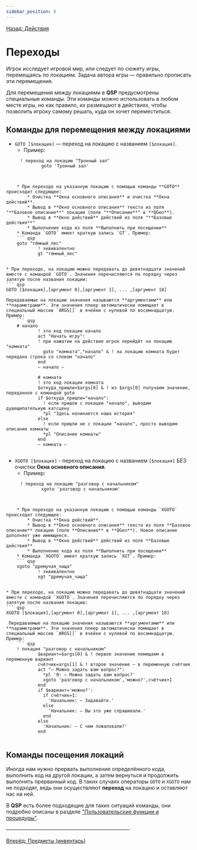 ```yaml
---
sidebar_position: 6
---
```

[Назад: Действия](../acts.md)

# Переходы

Игрок исследует игровой мир, или следует по сюжету игры, перемещаясь по локациям. Задача автора игры — правильно прописать эти перемещения.

Для перемещения между локациями в **QSP** предусмотрены специальные команды. Эти команды можно использовать в любом месте игры, но как правило, их размещают в действиях, чтобы позволить игроку самому решать, куда он хочет переместиться.

## Команды для перемещения между локациями

*  `GOTO [$локация]` — переход на локацию с названием `[$локация]`.
    * Пример:
    ``` qsp
      ! переход на локацию "Тронный зал"
              goto 'Тронный зал'
        
```

    * При переходе на указанную локацию с помощью команды **GOTO** происходит следующее:
        * Очистка **Окна основного описания** и очистка **Окна действий**.
        * Вывод в **Окно основного описания** текста из поля "**Базовое описание**" локации (поле "**Описание**" в **QGen**).
        * Вывод в **Окно действий** действий из поля "**Базовые действия**"
        * Выполнение кода из поля **Выполнить при посещении**
    * Команда `GOTO` имеет краткую запись `GT`. Пример:
    ``` qsp
    goto "тёмный_лес"
            ! эквивалентно
            gt "тёмный_лес"
        
```

    * При переходе, на локацию можно передавать до девятнадцати значений вместе с командой `GOTO`. Значения перечисляются по порядку через запятую после названия локации:
    ``` qsp
    GOTO [$локация],[аргумент 0],[аргумент 1], ... ,[аргумент 18]
        
```
Передаваемые на локацию значения называются **аргументами** или **параметрами**. Эти значения плеер автоматически помещает в специальный массив `ARGS[]` в ячейки с нулевой по восемнадцатую. Пример:
    ``` qsp
    # начало
            ! это код локации начало
            act "Начать игру":
            ! при нажатии на действие игрок перейдёт на локацию "комната"
              goto "комната","начало" & ! на локацию комната будет передана строка со словом "начало"
            end
            — начало —

            # комната
            ! это код локации комната
            $откуда_пришли=$args[0] & ! из $args[0] получаем значение, переданное с командой goto
            if $откуда_пришли="начало":
              ! если пришли с локации "начало", выводим душещипательную катсцену
              *pl "Здесь начинается наша история"
            else
              ! если пришли не с локации "начало", просто выводим описание комнаты
              *pl "Описание комнаты"
            end 
            — комната —
        
```

*  `XGOTO [$локация]` - переход на локацию с названием `[$локация]` БЕЗ очистки **Окна основного описания**.
    * Пример:
    ``` qsp
      ! переход на локацию "разговор с начальником"
              xgoto 'разговор с начальником'
        
```

    * При переходе на указанную локацию с помощью команды `XGOTO` происходит следующее:
        * Очистка **Окна действий**.
        * Вывод в **Окно основного описания** текста из поля **Базовое описание** локации (поле **Описание** в **QGen**). Новое описание дополняет уже имеющееся.
        * Вывод в **Окно действий** действий из поля **Базовые действия**
        * Выполнение кода из поля **Выполнить при посещении**
    * Команда `XGOTO` имеет краткую запись `XGT`. Пример:
    ``` qsp
    xgoto "дремучая_чаща"
            ! эквивалентно
            xgt "дремучая_чаща"
        
```

    * При переходе, на локацию можно передавать до девятнадцати значений вместе с командой `XGOTO`. Значения перечисляются по порядку через запятую после названия локации:
    ``` qsp
    XGOTO [$локация],[аргумент 0],[аргумент 1], ... ,[аргумент 18]
        
```
 Передаваемые на локацию значения называются **аргументами** или **параметрами**. Эти значения плеер автоматически помещает в специальный массив `ARGS[]` в ячейки с нулевой по восемнадцатую. Пример:
    ``` qsp
    ! локация "разговор с начальником"
            $вариант=$args[0] & ! первое значение помещаем в переменную вариант
            счётчик=args[1] & ! второе значение — в переменную счётчик
            act "— Можно задать вам вопрос?":
              *pl 'Я: — Можно задать вам вопрос?'
              xgoto 'разговор с начальником','можно?',счётчик+1
            end
            if $вариант='можно?':
              if счётчик=1:
                'Начальник: — Задавайте.'
              else
                'Начальник: — Вы это уже спрашивали.'
              end
            else
              'Начальник: — С чем пожаловали?'
            end
        
```


## Команды посещения локаций

Иногда нам нужно прервать выполнение определённого кода, выполнить код на другой локации, а затем вернуться и продолжить выполнять прерванный код. В таких случаях операторы `GOTO` и `XGOTO` нам не подходят, ведь они осуществляют **переход** на локацию и оставляют нас на ней.

В **QSP** есть более подходящие для таких ситуаций команды, они подробно описаны в разделе ["Пользовательские функции и процедуры"](../programming/organizing.md).

————————————————————————

[Вперёд: Предметы (инвентарь)](../objs.md)
